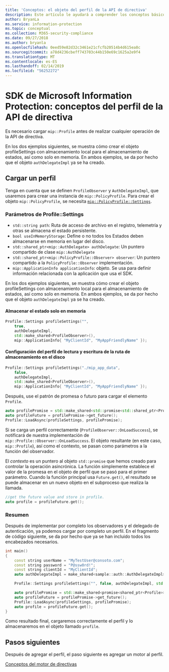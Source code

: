 ```yaml
---
title: 'Conceptos: el objeto del perfil de la API de directiva'
description: Este artículo le ayudará a comprender los conceptos básicos sobre el objeto de perfil de directiva que se crea durante la inicialización de aplicaciones.
author: BryanLa
ms.service: information-protection
ms.topic: conceptual
ms.collection: M365-security-compliance
ms.date: 09/27/2018
ms.author: bryanla
ms.openlocfilehash: 0eed59e82d32c3461e21cfcfb20514b4d615ea8c
ms.sourcegitcommit: a78d4236cbeff743703c44b150e69c1625a2e9f4
ms.translationtype: MT
ms.contentlocale: es-ES
ms.lasthandoff: 02/14/2019
ms.locfileid: "56252272"
---
```

# <a name="microsoft-information-protection-sdk---policy-api-profile-concepts"></a>SDK de Microsoft Information Protection: conceptos del perfil de la API de directiva

Es necesario cargar `mip::Profile` antes de realizar cualquier operación de la API de directiva.

En los dos ejemplos siguientes, se muestra cómo crear el objeto profileSettings con almacenamiento local para el almacenamiento de estados, así como solo en memoria. En ambos ejemplos, se da por hecho que el objeto `authDelegateImpl` ya se ha creado.

## <a name="load-a-profile"></a>Cargar un perfil

Tenga en cuenta que se definen `ProfileObserver` y `AuthDelegateImpl`, que usaremos para crear una instancia de `mip::PolicyProfile`. Para crear el objeto `mip::PolicyProfile`, se necesita [`mip::PolicyProfile::Settings`](reference/class_mip_PolicyProfile_settings.md).

### <a name="profilesettings-parameters"></a>Parámetros de Profile::Settings

- `std::string path`: Ruta de acceso de archivo en el registro, telemetría y otras se almacena el estado persistente.
- `bool useInMemoryStorage`: Define o no todos los Estados deben almacenarse en memoria en lugar del disco.
- `std::shared_ptr<mip::AuthDelegate> authDelegate`: Un puntero compartido de clase `mip::AuthDelegate` 
- `std::shared_ptr<mip::PolicyProfile::Observer> observer`: Un puntero compartido a la `PolicyProfile::Observer` implementación.
- `mip::ApplicationInfo applicationInfo`: objeto. Se usa para definir información relacionada con la aplicación que usa el SDK.

En los dos ejemplos siguientes, se muestra cómo crear el objeto profileSettings con almacenamiento local para el almacenamiento de estados, así como solo en memoria. En ambos ejemplos, se da por hecho que el objeto `authDelegateImpl` ya se ha creado.

#### <a name="store-state-in-memory-only"></a>Almacenar el estado solo en memoria

```cpp
Profile::Settings profileSettings("",
    true,
    authDelegateImpl,
    std::make_shared<ProfileObserver>(),
    mip::ApplicationInfo{ "MyClientId", "MyAppFriendlyName" });
```

#### <a name="readwrite-profile-settings-from-storage-path-on-disk"></a>Configuración del perfil de lectura y escritura de la ruta de almacenamiento en el disco

```cpp
Profile::Settings profileSettings("./mip_app_data",
    false,
    authDelegateImpl,
    std::make_shared<ProfileObserver>(),
    mip::ApplicationInfo{ "MyClientId", "MyAppFriendlyName" });
```

Después, use el patrón de promesa o futuro para cargar el elemento `Profile`.

```cpp
auto profilePromise = std::make_shared<std::promise<std::shared_ptr<Profile>>>();
auto profileFuture = profilePromise->get_future();
Profile::LoadAsync(profileSettings, profilePromise);
```

Si se carga un perfil correctamente (`ProfileObserver::OnLoadSuccess`), se notificará de nuestra implementación de `mip::Profile::Observer::OnLoadSuccess`. El objeto resultante (en este caso, `mip::Profile`), así como el contexto, se pasan como parámetros a la función del observador.

El *contexto* es un puntero al objeto `std::promise` que hemos creado para controlar la operación asincrónica. La función simplemente establece el valor de la promesa en el objeto de perfil que se pasó para el primer parámetro. Cuando la función principal usa `Future.get()`, el resultado se puede almacenar en un nuevo objeto en el subproceso que realiza la llamada.

```cpp
//get the future value and store in profile. 
auto profile = profileFuture.get();
```

### <a name="putting-it-together"></a>Resumen

Después de implementar por completo los observadores y el delegado de autenticación, ya podemos cargar por completo un perfil. En el fragmento de código siguiente, se da por hecho que ya se han incluido todos los encabezados necesarios.

```cpp
int main()
{
    const string userName = "MyTestUser@consoto.com";
    const string password = "P@ssw0rd!";
    const string clientId = "MyClientId";
    auto authDelegateImpl = make_shared<sample::auth::AuthDelegateImpl>(userName, password, clientId);

    Profile::Settings profileSettings("", false, authDelegateImpl, std::make_shared<ProfileObserver>(), mip::ApplicationInfo{ "MyClientId", "MyAppFriendlyName" });

    auto profilePromise = std::make_shared<promise<shared_ptr<Profile>>>();
    auto profileFuture = profilePromise->get_future();
    Profile::LoadAsync(profileSettings, profilePromise);
    auto profile = profileFuture.get();
}
```

Como resultado final, cargaremos correctamente el perfil y lo almacenaremos en el objeto llamado `profile`.

## <a name="next-steps"></a>Pasos siguientes

Después de agregar el perfil, el paso siguiente es agregar un motor al perfil.

[Conceptos del motor de directivas](concept-profile-engine-policy-engine-cpp.md)

